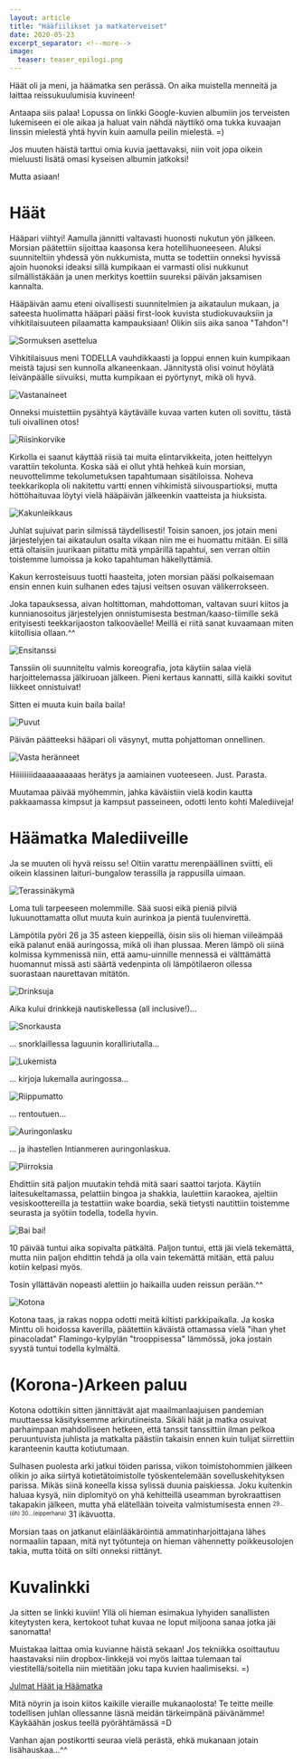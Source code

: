 ```yaml
---
layout: article
title: "Hääfiilikset ja matkaterveiset"
date: 2020-05-23
excerpt_separator: <!--more-->
image:
  teaser: teaser_epilogi.png
---
```


Häät oli ja meni, ja häämatka sen perässä. On aika muistella menneitä ja laittaa reissukuulumisia kuvineen!
<!--more-->

Antaapa siis palaa!
Lopussa on linkki Google-kuvien albumiin jos terveisten lukemiseen ei ole aikaa ja haluat vain nähdä näyttikö oma tukka kuvaajan linssin mielestä yhtä hyvin kuin aamulla peilin mielestä. =)

Jos muuten häistä tarttui omia kuvia jaettavaksi, niin voit jopa oikein mieluusti lisätä omasi kyseisen albumin jatkoksi!

Mutta asiaan!

# Häät

Hääpari viihtyi! Aamulla jännitti valtavasti huonosti nukutun yön jälkeen. Morsian päätettiin sijoittaa kaasonsa kera hotellihuoneeseen. Aluksi suunniteltiin yhdessä yön nukkumista, mutta se todettiin onneksi hyvissä ajoin huonoksi ideaksi sillä kumpikaan ei varmasti olisi nukkunut silmällistäkään ja unen merkitys koettiin suureksi päivän jaksamisen kannalta.

Hääpäivän aamu eteni oivallisesti suunnitelmien ja aikataulun mukaan, ja sateesta huolimatta hääpari pääsi first-look kuvista studiokuvauksiin ja vihkitilaisuuteen pilaamatta kampauksiaan! Olikin siis aika sanoa "Tahdon"!

![Sormuksen asettelua](/images/epilogi/alttari.jpg "Sormuksen asettelua")

Vihkitilaisuus meni TODELLA vauhdikkaasti ja loppui ennen kuin kumpikaan meistä tajusi sen kunnolla alkaneenkaan. Jännitystä olisi voinut höylätä leivänpäälle siivuiksi, mutta kumpikaan ei pyörtynyt, mikä oli hyvä.

![Vastanaineet](/images/epilogi/suudelma.jpg "Vastanaineet")

Onneksi muistettiin pysähtyä käytävälle kuvaa varten kuten oli sovittu, tästä tuli oivallinen otos!

![Riisinkorvike](/images/epilogi/lumi.jpg "Riisinkorvike")

Kirkolla ei saanut käyttää riisiä tai muita elintarvikkeita, joten heittelyyn varattiin tekolunta. Koska sää ei ollut yhtä hehkeä kuin morsian, neuvottelimme tekolumetuksen tapahtumaan sisätiloissa. Noheva teekkarikopla oli nakitettu vartti ennen vihkimistä siivouspartioksi, mutta höttöhaituvaa löytyi vielä hääpäivän jälkeenkin vaatteista ja hiuksista.

![Kakunleikkaus](/images/epilogi/kakku.jpg "Kakunleikkaus")

Juhlat sujuivat parin silmissä täydellisesti! Toisin sanoen, jos jotain meni järjestelyjen tai aikataulun osalta vikaan niin me ei huomattu mitään. Ei sillä että oltaisiin juurikaan piitattu mitä ympärillä tapahtui, sen verran oltiin toistemme lumoissa ja koko tapahtuman häkellyttämiä.

Kakun kerrosteisuus tuotti haasteita, joten morsian pääsi polkaisemaan ensin ennen kuin sulhanen edes tajusi veitsen osuvan välikerrokseen.

Joka tapauksessa, aivan holtittoman, mahdottoman, valtavan suuri kiitos ja kunnianosoitus järjestelyjen onnistumisesta bestman/kaaso-tiimille sekä erityisesti teekkarijaoston talkooväelle! Meillä ei riitä sanat kuvaamaan miten kiitollisia ollaan.^^

![Ensitanssi](/images/epilogi/tanssi.jpg "Ensitanssi")

Tanssiin oli suunniteltu valmis koreografia, jota käytiin salaa vielä harjoittelemassa jälkiruoan jälkeen. Pieni kertaus kannatti, sillä kaikki sovitut liikkeet onnistuivat!

Sitten ei muuta kuin baila baila!

![Puvut](/images/epilogi/puvut.jpg "Puvut")

Päivän päätteeksi hääpari oli väsynyt, mutta pohjattoman onnellinen.

![Vasta heränneet](/images/epilogi/aamu.jpg "")

Hiiiiiiiiidaaaaaaaaaas herätys ja aamiainen vuoteeseen. Just. Parasta.

Muutamaa päivää myöhemmin, jahka käväistiin vielä kodin kautta pakkaamassa kimpsut ja kampsut passeineen, odotti lento kohti Malediiveja!

# Häämatka Malediiveille

Ja se muuten oli hyvä reissu se! Oltiin varattu merenpäällinen sviitti, eli oikein klassinen laituri-bungalow terassilla ja rappusilla uimaan.

![Terassinäkymä](/images/epilogi/terassi.jpg "Terassinäkymä")

Loma tuli tarpeeseen molemmille. Sää suosi eikä pieniä pilviä lukuunottamatta ollut muuta kuin aurinkoa ja pientä tuulenvirettä.

Lämpötila pyöri 26 ja 35 asteen kieppeillä, öisin siis oli hieman viileämpää eikä palanut enää auringossa, mikä oli ihan plussaa. Meren lämpö oli siinä kolmissa kymmenissä niin, että aamu-uinnille mennessä ei välttämättä huomannut missä asti säärtä vedenpinta oli lämpötilaeron ollessa suorastaan naurettavan mitätön.

![Drinksuja](/images/epilogi/juomat.jpg "Drinksuja")

Aika kului drinkkejä nautiskellessa (all inclusive!)...

![Snorkausta](/images/epilogi/snorklaus.jpg "Snorklausta")

... snorklaillessa laguunin koralliriutalla...

![Lukemista](/images/epilogi/kirja.jpg "Lukemista")

... kirjoja lukemalla auringossa...

![Riippumatto](/images/epilogi/rentoa.jpg "Riippumatto")

... rentoutuen...

![Auringonlasku](/images/epilogi/hiekkapari.jpg "Auringonlasku")

... ja ihastellen Intianmeren auringonlaskua.

![Piirroksia](/images/epilogi/hiekkasydän.jpg "Piirroksia")

Ehdittiin sitä paljon muutakin tehdä mitä saari saattoi tarjota. Käytiin laitesukeltamassa, pelattiin bingoa ja shakkia, laulettiin karaokea, ajeltiin vesiskoottereilla ja testattiin wake boardia, sekä tietysti nautittiin toistemme seurasta ja syötiin todella, todella hyvin.

![Bai bai!](/images/epilogi/baibai.jpg "Bai bai!")

10 päivää tuntui aika sopivalta pätkältä. Paljon tuntui, että jäi vielä tekemättä, mutta niin paljon ehdittin tehdä ja olla vain tekemättä mitään, että paluu kotiin kelpasi myös.

Tosin yllättävän nopeasti alettiin jo haikailla uuden reissun perään.^^

![Kotona](/images/epilogi/kotona.jpg "Kotona")

Kotona taas, ja rakas noppa odotti meitä kiltisti parkkipaikalla. Ja koska Minttu oli hoidossa kaverilla, päätettiin käväistä ottamassa vielä "ihan yhet pinacoladat" Flamingo-kylpylän "trooppisessa" lämmössä, joka jostain syystä tuntui todella kylmältä.

# (Korona-)Arkeen paluu

Kotona odottikin sitten jännittävät ajat maailmanlaajuisen pandemian muuttaessa käsityksemme arkirutiineista. Sikäli häät ja matka osuivat parhaimpaan mahdolliseen hetkeen, että tanssit tanssittiin ilman pelkoa peruuntuvista juhlista ja matkalta päästiin takaisin ennen kuin tulijat siirrettiin karanteenin kautta kotiutumaan.

Sulhasen puolesta arki jatkui töiden parissa, viikon toimistohommien jälkeen olikin jo aika siirtyä kotietätoimistolle työskentelemään sovelluskehityksen parissa. Mikäs siinä koneella kissa sylissä duunia paiskiessa. Joku kuitenkin haluaa kysyä, niin diplomityö on yhä kehitteillä useamman byrokraattisen takapakin jälkeen, mutta yhä elätellään toiveita valmistumisesta ennen <sup><sub>29...(öh) 30...(eipperhana)</sub></sup> 31 ikävuotta.

Morsian taas on jatkanut eläinlääkäröintiä ammatinharjoittajana lähes normaaliin tapaan, mitä nyt työtunteja on hieman vähennetty poikkeusolojen takia, mutta töitä on silti onneksi riittänyt.

# Kuvalinkki

Ja sitten se linkki kuviin!
Yllä oli hieman esimakua lyhyiden sanallisten kiteytysten kera, kertokoot tuhat kuvaa ne loput miljoona sanaa jotka jäi sanomatta!

Muistakaa laittaa omia kuvianne häistä sekaan! Jos tekniikka osoittautuu haastavaksi niin dropbox-linkkejä voi myös laittaa tulemaan tai viestitellä/soitella niin mietitään joku tapa kuvien haalimiseksi. =)

[Julmat Häät ja Häämatka](https://photos.app.goo.gl/e64B1BegbyBuQw1H8 "Google-albumin linkki")

Mitä nöyrin ja isoin kiitos kaikille vieraille mukanaolosta! Te teitte meille todellisen juhlan ollessanne läsnä meidän tärkeimpänä päivänämme! Käykäähän joskus teellä pyörähtämässä =D

Vanhan ajan postikortti seuraa vielä perästä, ehkä mukanaan jotain lisähauskaa...^^

